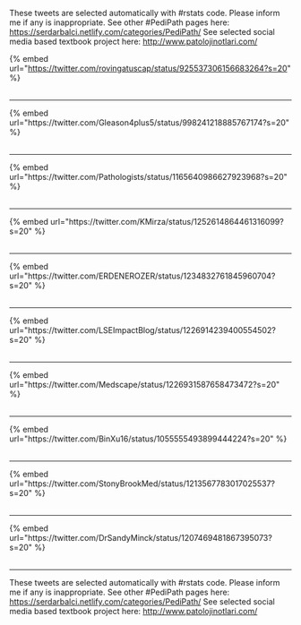 

These tweets are selected automatically with #rstats code. Please inform me if any is inappropriate.
See other #PediPath pages here: https://serdarbalci.netlify.com/categories/PediPath/ 
See selected social media based textbook project here: http://www.patolojinotlari.com/

{% embed url="https://twitter.com/rovingatuscap/status/925537306156683264?s=20" %}<br>
<br>
<hr>
{% embed url="https://twitter.com/Gleason4plus5/status/998241218885767174?s=20" %}<br>
<br>
<hr>
{% embed url="https://twitter.com/Pathologists/status/1165640986627923968?s=20" %}<br>
<br>
<hr>
{% embed url="https://twitter.com/KMirza/status/1252614864461316099?s=20" %}<br>
<br>
<hr>
{% embed url="https://twitter.com/ERDENEROZER/status/1234832761845960704?s=20" %}<br>
<br>
<hr>
{% embed url="https://twitter.com/LSEImpactBlog/status/1226914239400554502?s=20" %}<br>
<br>
<hr>
{% embed url="https://twitter.com/Medscape/status/1226931587658473472?s=20" %}<br>
<br>
<hr>
{% embed url="https://twitter.com/BinXu16/status/1055555493899444224?s=20" %}<br>
<br>
<hr>
{% embed url="https://twitter.com/StonyBrookMed/status/1213567783017025537?s=20" %}<br>
<br>
<hr>
{% embed url="https://twitter.com/DrSandyMinck/status/1207469481867395073?s=20" %}<br>
<br>
<hr>


These tweets are selected automatically with #rstats code. Please inform me if any is inappropriate.
See other #PediPath pages here: https://serdarbalci.netlify.com/categories/PediPath/ 
See selected social media based textbook project here: http://www.patolojinotlari.com/
